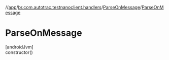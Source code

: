 //[app](../../../index.md)/[br.com.autotrac.testnanoclient.handlers](../index.md)/[ParseOnMessage](index.md)/[ParseOnMessage](-parse-on-message.md)

# ParseOnMessage

[androidJvm]\
constructor()
